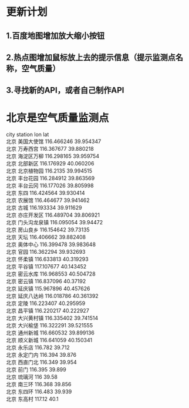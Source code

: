 # 更新计划       
## 1.百度地图增加放大缩小按钮        
## 2.热点图增加鼠标放上去的提示信息（提示监测点名称，空气质量）       
## 3.寻找新的API，或者自己制作API       

# 北京是空气质量监测点       
city	station	lon	lat       
北京	美国大使馆	116.466246	39.954347       
北京	万寿西宫	116.367677	39.880218       
北京	海淀区万柳	116.298165	39.959754       
北京	北部新区	116.176929	40.060206       
北京	北京植物园	116.2135	39.994515   
北京	丰台花园	116.284912	39.863569   
北京	丰台云冈	116.177026	39.805998   
北京	东四	116.424564	39.930414   
北京	农展馆	116.464677	39.941462   
北京	古城	116.193334	39.911629   
北京	亦庄开发区	116.489704	39.806921   
北京	门头沟龙泉镇	116.095054	39.94472    
北京	房山良乡	116.154642	39.73135    
北京	天坛	116.406662	39.882408   
北京	奥体中心	116.399478	39.983648   
北京	官园	116.362294	39.932693   
北京	怀柔镇	116.633813	40.319293   
北京	平谷镇	117.107677	40.143452   
北京	密云水库	116.968553	40.504728   
北京	密云镇	116.837096	40.37192    
北京	延庆镇	115.967896	40.457626   
北京	延庆八达岭	116.018786	40.361392   
北京	定陵	116.223407	40.295959   
北京	昌平镇	116.220217	40.222927   
北京	大兴黄村镇	116.335402	39.741514   
北京	大兴榆垡	116.322291	39.521555   
北京	通州新城	116.660532	39.899136   
北京	顺义新城	116.641059	40.150341   
北京	永乐店	116.782	39.712    
北京	永定门内	116.394	39.876    
北京	西直门北	116.349	39.954    
北京	前门	116.395	39.899    
北京	琉璃河	116	39.58   
北京	南三环	116.368	39.856    
北京	东四环	116.483	39.939    
北京	东高村	117.12	40.1    
